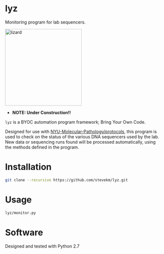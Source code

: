 # lyz
Monitoring program for lab sequencers.

<img width="250" alt="lizard" src="https://user-images.githubusercontent.com/10505524/28809899-5ba03606-7654-11e7-9047-b18d8924c783.png">

- __NOTE: Under Construction!!__

`lyz` is a BYOC automation program framework; Bring Your Own Code. 

Designed for use with [NYU-Molecular-Pathology/protocols](https://github.com/NYU-Molecular-Pathology/protocols), this program is used to check on the status of the various DNA sequencers used by the lab. New data or sequencing runs found will be processed automatically, using the methods defined in the program. 

# Installation

```bash
git clone --recursive https://github.com/stevekm/lyz.git
```

# Usage

```bash
lyz/monitor.py
```

# Software
Designed and tested with Python 2.7

